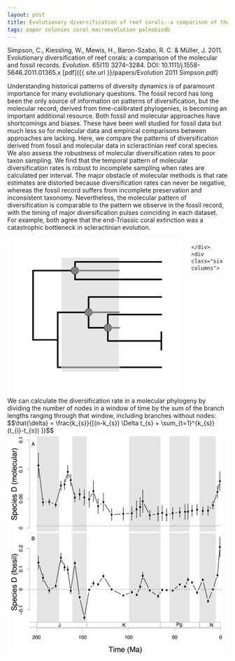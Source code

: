 ```yaml
---
layout: post
title: Evolutionary diversification of reef corals--a comparison of the molecular and fossil records
tags: paper colonies coral macroevolution paleobiodb
---
```


Simpson, C., Kiessling, W., Mewis, H., Baron-Szabo, R. C. & Müller, J. 2011. Evolutionary diversification of reef corals: a comparison of the molecular and fossil records. _Evolution_. 65(11) 3274–3284. DOI: 10.1111/j.1558-5646.2011.01365.x [pdf]({{ site.url }}/papers/Evolution 2011 Simpson.pdf)




Understanding historical patterns of diversity dynamics is of paramount importance for many evolutionary questions. The fossil record has long been the only source of information on patterns of diversification, but the molecular record, derived from time-calibrated phylogenies, is becoming an important additional resource. Both fossil and molecular approaches have shortcomings and biases. These have been well studied for fossil data but much less so for molecular data and empirical comparisons between approaches are lacking. Here, we compare the patterns of diversification derived from fossil and molecular data in scleractinian reef coral species. We also assess the robustness of molecular diversification rates to poor taxon sampling. We find that the temporal pattern of molecular diversification rates is robust to incomplete sampling when rates are calculated per interval. The major obstacle of molecular methods is that rate estimates are distorted because diversification rates can never be negative, whereas the fossil record suffers from incomplete preservation and inconsistent taxonomy. Nevertheless, the molecular pattern of diversification is comparable to the pattern we observe in the fossil record, with the timing of major diversification pulses coinciding in each dataset. For example, both agree that the end-Triassic coral extinction was a catastrophic bottleneck in scleractinian evolution. 

<div class="container">
<div class="row">
<div class="six columns">
    	  <img src="/assets/img/moldiv.png"  style="width: 400px;"/>

    </div>
    <div class="six columns">
 </div>
 We can calculate the diversification rate in a molecular phylogeny by dividing the number of nodes in a window of time by the sum of the branch lengths ranging through that window, including branches without nodes:
$$\hat{\delta}  = \frac{k_{s}}{[(n-k_{s}) \Delta t_{s} + \sum_{t=1}^{k_{s}} (t_{i}-t_{s}) ]}$$

   </div>



<div class="row">

   <div class="twelve columns">
    <img src="/assets/img/coral-div.png"  style="width: 800px;"/>

    </div>
    </div>
  